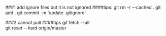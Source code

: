 ###1
add ignore files but it is not ignored
####tips:
git rm -r --cached . 
git add . 
git commit -m 'update .gitignore'

###2
cannot pull
####tips
git fetch --all  
git reset --hard origin/master 